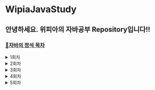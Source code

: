 # WipiaJavaStudy

## 안녕하세요. 위피아의 자바공부 Repository입니다!! 
### [🔗자바의 정석 목차](https://wpgenius.notion.site/22c3a0f2ff074c7f83e9b392158dee43)

<details>
<summary> 1회차 </summary>

> ### [Array - 배광민](https://noon-death-01b.notion.site/63a2198d66fe4ab98a236e76d5b7127d)
> > 배열 만드는 방법 
> > </br> 배열로 동작하는 주소록
> > </br> 배열을 복사하는 방법

> ### [OOP (Object Oriented Programming) - 지민우](https://www.notion.so/221122-e12682ceec424e11bb9ff84b11d63a25)
> > 객체지향개념 - 객체와 인스턴스
</details>


<details>
<summary> 2회차 </summary>

>  ### [abstract class / interface - 지민우](https://www.notion.so/221201-db02a30dd6804e89a15f01fb7b3b6f34)
> > 추상클래스, 인터페이스 정리

> ### [SingleTon Pattern - 정수진](https://www.notion.so/104b3c08849c4e0280b2cc6e55250e34)
> > 싱글톤패턴 노션정리

> ### [java usefull package - 배광민](https://noon-death-01b.notion.site/2022ea82fb2647ec968f2dab34556f40)
> > object class

> ### [컬렉션 프레임워크 - 박범진 ★](https://karlisle.tistory.com/5)
> > Collection

> ### [캐스팅 - 주수진](https://internationaltiger.notion.site/CASTING-ac5c264e52044e78aa1dff944180d34e)
> > upCasing & downCasting

</details>


<details>
<summary> 3회차 </summary>

## 3회차
>
> ### [예외처리 - 정수진](https://victorious-lace-5a6.notion.site/4d0843eb32304e339bb5dee69dabd15e)
> > try - catch
> > </br> try with resource

> ### [thread - 박범진 ★](https://karlisle.tistory.com/7)
> > thread
> > <br>pw: wipia

> ### [ArrayList or ( Generic ) - 주수진](https://internationaltiger.notion.site/ARRAY-LIST-GENERIC-505c1a47e154441bb57cf0b147bf8f94)
> > ArrayList
> > ArrayList에 Generic

> ### [MAP - 지민우](https://clover-piccolo-0fa.notion.site/Map-iterator-221208-2a333ab401e146809396ff3497bf0c44)

> ### [파일 다운로드와 문자열의 유용한 함수들 - 배광민](https://wpgenius.notion.site/String-fileDownload-f736bb267ab94adfb6a7718c84f49864)
> > </br>1. String 클래스들의 자주 사용되는 함수들
> > </br>2. 실무에서 파일을 다운로드하기 위한 로직

</details>


<details>
<summary> 4회차 </summary>

> ### [Enum 열거체 - 배광민](https://noon-death-01b.notion.site/enum-0b7248253991479d92aefb8e2b516fbe)
> > enum 이란?
> > </br> enum의 사용이유
> > </br> enum의 장점

> ### [Thread와 MultiThread Api - 박범진 ★](https://karlisle.tistory.com/9)
> > Thread Group과 executor
> > </br> Java Thread관리의 어려움
> > </br> MultiThread Api
> > </br> pw : wipia

> ### [Generic2 & WildCard - 주수진 ★](https://www.notion.so/GENERIC-WILD-CARD-19b10f205552446bab9553e2c1cbfcf2)
> > Generic의 사용이유
> > </br> Type parameter
> > </br> bounded type parameter
> > </br> wildCard

> ### [Stack, Queue - 지민우](https://clover-piccolo-0fa.notion.site/Stack-Queue-221215-2163d3886bfa4ba69dcbb2fc552a079c)
> > Stack
> > </br> Queue

> ### LinkedList - 김선경
> > LinkedList

</details>


<details>
<summary> 5회차 </summary>
  
> ### [단원 - 배광민](url)
> > 주제

> ### [단원 - 박범진](url)
> > 주제

> ### [단원 - 주수진](url)
> > 주제

> ### [단원 - 지민우](url)
> > 주제

> ### [단원 - 김선경](url)
> > 주제

> ### [단원 - 김선경](url)
> > 주제

</details>

#
